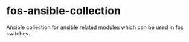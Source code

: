 # fos-ansible-collection
Ansible collection for ansible related modules which can be used in fos switches.
